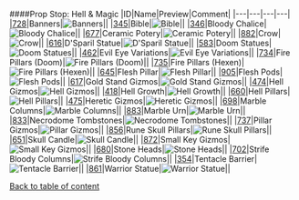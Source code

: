 ####Prop Stop: Hell & Magic
|ID|Name|Preview|Comment|
|---|---|---|---|
|[728](https://github.com/alexey-lysiuk/Realm667-AAA-Cache/raw/master/data/0728.zip)|Banners|![Banners](http://www.realm667.com//images/content/repository/propstop/CrimsonBanner.png)||
|[345](https://github.com/alexey-lysiuk/Realm667-AAA-Cache/raw/master/data/0345.zip)|Bible|![Bible](http://www.realm667.com//images/content/repository/propstop/Bible.png)||
|[346](https://github.com/alexey-lysiuk/Realm667-AAA-Cache/raw/master/data/0346.zip)|Bloody Chalice|![Bloody Chalice](http://www.realm667.com//images/content/repository/propstop/BloodyChalice.png)||
|[677](https://github.com/alexey-lysiuk/Realm667-AAA-Cache/raw/master/data/0677.zip)|Ceramic Potery|![Ceramic Potery](http://www.realm667.com//images/content/repository/propstop/CeramicPotery.png)||
|[882](https://github.com/alexey-lysiuk/Realm667-AAA-Cache/raw/master/data/0882.zip)|Crow|![Crow](http://www.realm667.com//images/content/repository/propstop/Crow.png)||
|[616](https://github.com/alexey-lysiuk/Realm667-AAA-Cache/raw/master/data/0616.zip)|D'Sparil Statue|![D'Sparil Statue](http://www.realm667.com//images/content/repository/propstop/DSparilStatue.png)||
|[583](https://github.com/alexey-lysiuk/Realm667-AAA-Cache/raw/master/data/0583.zip)|Doom Statues|![Doom Statues](http://www.realm667.com//images/content/repository/propstop/DoomStatues.png)||
|[462](https://github.com/alexey-lysiuk/Realm667-AAA-Cache/raw/master/data/0462.zip)|Evil Eye Variations|![Evil Eye Variations](http://www.realm667.com//images/content/repository/propstop/EvilEyeVariations.png)||
|[734](https://github.com/alexey-lysiuk/Realm667-AAA-Cache/raw/master/data/0734.zip)|Fire Pillars (Doom)|![Fire Pillars (Doom)](http://www.realm667.com//images/content/repository/propstop/DoomFirePillars.png)||
|[735](https://github.com/alexey-lysiuk/Realm667-AAA-Cache/raw/master/data/0735.zip)|Fire Pillars (Hexen)|![Fire Pillars (Hexen)](http://www.realm667.com//images/content/repository/propstop/FirePillars.png)||
|[645](https://github.com/alexey-lysiuk/Realm667-AAA-Cache/raw/master/data/0645.zip)|Flesh Pillar|![Flesh Pillar](http://www.realm667.com//images/content/repository/propstop/FleshPillar.png)||
|[905](https://github.com/alexey-lysiuk/Realm667-AAA-Cache/raw/master/data/0905.zip)|Flesh Pods|![Flesh Pods](http://www.realm667.com//images/content/repository/propstop/FleshPods.png)||
|[617](https://github.com/alexey-lysiuk/Realm667-AAA-Cache/raw/master/data/0617.zip)|Gold Stand Gizmos|![Gold Stand Gizmos](http://www.realm667.com//images/content/repository/propstop/GoldStandGizmos.png)||
|[474](https://github.com/alexey-lysiuk/Realm667-AAA-Cache/raw/master/data/0474.zip)|Hell Gizmos|![Hell Gizmos](http://www.realm667.com//images/content/repository/propstop/HellGizmos.png)||
|[418](https://github.com/alexey-lysiuk/Realm667-AAA-Cache/raw/master/data/0418.zip)|Hell Growth|![Hell Growth](http://www.realm667.com//images/content/repository/propstop/HellGrowth.png)||
|[660](https://github.com/alexey-lysiuk/Realm667-AAA-Cache/raw/master/data/0660.zip)|Hell Pillars|![Hell Pillars](http://www.realm667.com//images/content/repository/propstop/AncientHellPillars.png)||
|[475](https://github.com/alexey-lysiuk/Realm667-AAA-Cache/raw/master/data/0475.zip)|Heretic Gizmos|![Heretic Gizmos](http://www.realm667.com//images/content/repository/propstop/HereticGizmos.png)||
|[698](https://github.com/alexey-lysiuk/Realm667-AAA-Cache/raw/master/data/0698.zip)|Marble Columns|![Marble Columns](http://www.realm667.com//images/content/repository/propstop/Pillars.png)||
|[883](https://github.com/alexey-lysiuk/Realm667-AAA-Cache/raw/master/data/0883.zip)|Marble Urn|![Marble Urn](http://www.realm667.com//images/content/repository/propstop/MarbleUrn.png)||
|[833](https://github.com/alexey-lysiuk/Realm667-AAA-Cache/raw/master/data/0833.zip)|Necrodome Tombstones|![Necrodome Tombstones](http://www.realm667.com//images/content/repository/propstop/NecrodomeTombstones.png)||
|[737](https://github.com/alexey-lysiuk/Realm667-AAA-Cache/raw/master/data/0737.zip)|Pillar Gizmos|![Pillar Gizmos](http://www.realm667.com//images/content/repository/propstop/PillarGizmos.png)||
|[856](https://github.com/alexey-lysiuk/Realm667-AAA-Cache/raw/master/data/0856.zip)|Rune Skull Pillars|![Rune Skull Pillars](http://www.realm667.com//images/content/repository/propstop/RuneSkullPillars.png)||
|[651](https://github.com/alexey-lysiuk/Realm667-AAA-Cache/raw/master/data/0651.zip)|Skull Candle|![Skull Candle](http://www.realm667.com//images/content/repository/propstop/SkullwCandle.png)||
|[872](https://github.com/alexey-lysiuk/Realm667-AAA-Cache/raw/master/data/0872.zip)|Small Key Gizmos|![Small Key Gizmos](http://www.realm667.com//images/content/repository/propstop/SmallKeyGizmos.png)||
|[680](https://github.com/alexey-lysiuk/Realm667-AAA-Cache/raw/master/data/0680.zip)|Stone Heads|![Stone Heads](http://www.realm667.com//images/content/repository/propstop/StoneHeads.png)||
|[702](https://github.com/alexey-lysiuk/Realm667-AAA-Cache/raw/master/data/0702.zip)|Strife Bloody Columns|![Strife Bloody Columns](http://www.realm667.com//images/content/repository/propstop/STBloodyColumn.png)||
|[354](https://github.com/alexey-lysiuk/Realm667-AAA-Cache/raw/master/data/0354.zip)|Tentacle Barrier|![Tentacle Barrier](http://www.realm667.com//images/content/repository/propstop/TentacleBarrier.png)||
|[861](https://github.com/alexey-lysiuk/Realm667-AAA-Cache/raw/master/data/0861.zip)|Warrior Statue|![Warrior Statue](http://www.realm667.com//images/content/repository/propstop/WarriorStatue.png)||

[Back to table of content](../readme.md)
